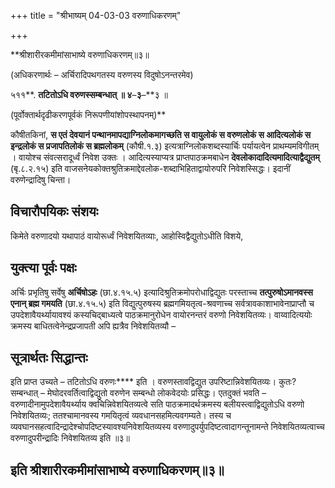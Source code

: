 +++
title = "श्रीभाष्यम् 04-03-03 वरुणाधिकरणम्"

+++


**श्रीशारीरकमीमांसाभाष्ये वरुणाधिकरणम्॥३॥

(अधिकरणार्थः – अर्चिरादिपथगतस्य वरुणस्य विदुषोऽनन्तरमेव)

५११**. **तटितोऽधि वरुणस्सम्बन्धात् ॥ ४**–**३**–**३ ॥

(पूर्वोक्तार्थदृढीकरणपूर्वकं निरूपणीयांशोपस्थापनम्)**

कौषीतकिनां, **स एतं देवयानं पन्थानमापद्याग्निलोकमागच्छति स वायुलोकं स वरुणलोकं स आदित्यलोकं स इन्द्रलोकं स प्रजापतिलोकं स ब्रह्मलोकम्** (कौषी.१.३) इत्यत्राग्निलोकशब्दस्यार्चिः पर्यायत्वेन प्राथम्यमविगीतम् । वायोश्च संवत्सरादूर्ध्वं निवेश उक्तः । आदित्यस्याप्यत्र प्राप्तपाठक्रमबाधेन
**देवलोकादादित्यमादित्याद्वैद्युतम्** (बृ.८.२.१५) इति वाजसनेयकोक्तश्रुतिक्रमाद्देवलोक-शब्दाभिहिताद्वायोरुपरि निवेशस्सिद्धः। इदानीं वरुणेन्द्रादिषु चिन्ता।

## विचारौपयिकः संशयः

किमेते वरुणादयो यथापाठं वायोरूर्ध्वं निवेशयितव्याः, आहोस्विद्वैद्युतोऽधीति विशये,

## युक्त्या पूर्वः पक्षः

अर्चिः प्रभृतिषु सर्वेषु **अर्चिषोऽहः** (छा.४.१५.५) इत्यादिश्रुतिक्रमोपरोधाद्विद्युतः परस्ताच्च **तत्पुरुषोऽमानवस्स एनान् ब्रह्म गमयति** (छा.४.१५.५) इति विद्युत्पुरुषस्य ब्रह्मगमियतृत्व-श्रवणाच्च सर्वत्रावकाशाभावेनाप्राप्तौ च उपदेशावैयर्थ्यायावश्यं कस्यचिद्बाध्यत्वे पाठक्रमानुरोधेन वायोरनन्तरं वरुणो निवेशयितव्यः। वाय्वादित्ययोः क्रमस्य बाधितत्वेनेन्द्रप्रजापती अपि ह्यत्रैव निवेशयितव्यौ –

## सूत्रार्थतः सिद्धान्तः

इति प्राप्त उच्यते – तटितोऽधि वरुणः**** इति । वरुणस्तावद्विद्युत उपरिष्टान्निवेशयितव्यः। कुतः? सम्बन्धात् – मेघोदरवर्तित्वाद्विद्युतो वरुणेन सम्बन्धो लोकवेदयोः प्रसिद्धः। एतदुक्तं भवति – वरुणादीनामुपदेशावैयर्थ्याय क्वचिन्निवेशयितव्यत्वे सति पाठक्रमादर्थक्रमस्य बलीयस्त्वाद्विद्युतोऽधि वरुणो निवेशयितव्यः; ततश्चामानवस्य गमयितृत्वं व्यवधानसहमित्यवगम्यते। तस्य च व्यवघानसहत्वादिन्द्रादेश्चोपदिष्टस्यावश्यनिवेशयितव्यस्य वरुणादुपर्युपदिष्टत्वादागन्तूनामन्ते निवेशयितव्यत्वाच्च वरुणादुपरीन्द्रादिः निवेशयितव्य इति ॥३॥

## इति श्रीशारीरकमीमांसाभाष्ये वरुणाधिकरणम्॥३॥


